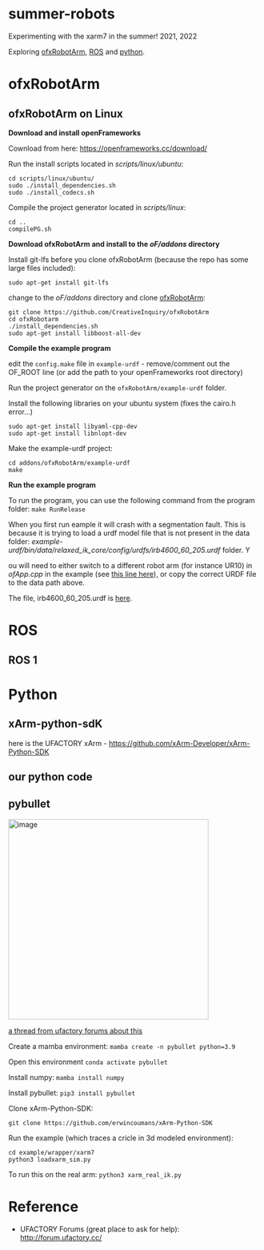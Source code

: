 # summer-robots

Experimenting with the xarm7 in the summer! 2021, 2022

Exploring [ofxRobotArm](#ofxrobotarm), [ROS](#ros) and [python](#python).


# ofxRobotArm

## ofxRobotArm on Linux

__Download and install openFrameworks__

Cownload from here: https://openframeworks.cc/download/

Run the install scripts located in _scripts/linux/ubuntu_:

```
cd scripts/linux/ubuntu/
sudo ./install_dependencies.sh
sudo ./install_codecs.sh
```

Compile the project generator located in _scripts/linux_:

```
cd ..
compilePG.sh
```

__Download ofxRobotArm and install to the _oF/addons_ directory__

Install git-lfs before you clone ofxRobotArm (because the repo has some large files included):
```
sudo apt-get install git-lfs
```

change to the _oF/addons_ directory and clone [ofxRobotArm](https://github.com/CreativeInquiry/ofxRobotArm):
```
git clone https://github.com/CreativeInquiry/ofxRobotArm
cd ofxRobotarm
./install_dependencies.sh
sudo apt-get install libboost-all-dev
```

__Compile the example program__

edit the `config.make` file in `example-urdf` - remove/comment out the OF_ROOT line (or add the path to your openFrameworks root directory)

Run the project generator on the `ofxRobotArm/example-urdf` folder.

Install the following libraries on your ubuntu system (fixes the cairo.h error…)
```
sudo apt-get install libyaml-cpp-dev
sudo apt-get install libnlopt-dev
```

Make the example-urdf project:
```
cd addons/ofxRobotArm/example-urdf
make
```

__Run the example program__

To run the program, you can use the following command from the program folder:
```make RunRelease```

When you first run eample it will crash with a segmentation fault. This is because it is trying to load a urdf model file that is not present in the data folder: _example-urdf/bin/data/relaxed_ik_core/config/urdfs/irb4600_60_205.urdf_ folder. Y

ou will need to either switch to a different robot arm (for instance UR10) in _ofApp.cpp_ in the example (see [this line here](https://github.com/CreativeInquiry/ofxRobotArm/blob/ef7bff0111d5271cac52c5c30a93675a658ed035/example-urdf/src/ofApp.cpp#L10)), or copy the correct URDF file to the data path above. 

The file, irb4600_60_205.urdf is [here](https://github.com/CreativeInquiry/ofxRobotArm/blob/beta.1/data/relaxed_ik_core/config/urdfs/irb4600_60_205.urdf).

# ROS

## ROS 1

# Python

## xArm-python-sdK
here is the UFACTORY xArm - https://github.com/xArm-Developer/xArm-Python-SDK

## our python code

## pybullet

<img width="400" alt="image" src="https://user-images.githubusercontent.com/1598545/171915352-566fb972-045a-4b04-8016-76c592f33d28.png">

[a thread from ufactory forums about this](https://forum.ufactory.cc/t/smoother-linear-motion-with-xarm-7-leap-motion/2285/9)


Create a mamba environment: 
```mamba create -n pybullet python=3.9```

Open this environment
```conda activate pybullet```

Install numpy: 
```mamba install numpy```

Install pybullet:
```pip3 install pybullet```

Clone xArm-Python-SDK:
```
git clone https://github.com/erwincoumans/xArm-Python-SDK
```

Run the example (which traces a cricle in 3d modeled environment): 
```
cd example/wrapper/xarm7
python3 loadxarm_sim.py
```

To run this on the real arm: 
```python3 xarm_real_ik.py```

# Reference
- UFACTORY Forums (great place to ask for help): http://forum.ufactory.cc/
